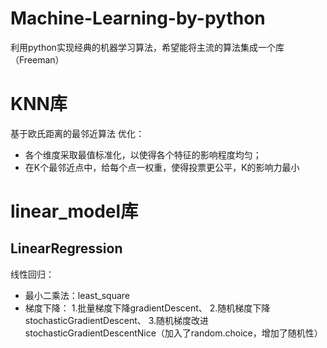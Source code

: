 # Machine-Learning-by-python
利用python实现经典的机器学习算法，希望能将主流的算法集成一个库（Freeman）

# KNN库
基于欧氏距离的最邻近算法
优化：
- 各个维度采取最值标准化，以使得各个特征的影响程度均匀；
- 在K个最邻近点中，给每个点一权重，使得投票更公平，K的影响力最小

# linear_model库
## LinearRegression
线性回归：
- 最小二乘法：least_square
- 梯度下降：
  1.批量梯度下降gradientDescent、
  2.随机梯度下降stochasticGradientDescent、
  3.随机梯度改进stochasticGradientDescentNice（加入了random.choice，增加了随机性）
